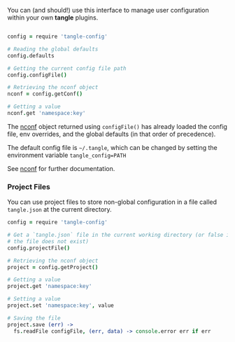 You can (and should!) use this interface to manage user configuration within
your own **tangle** plugins.

```coffee

config = require 'tangle-config'

# Reading the global defaults
config.defaults

# Getting the current config file path
config.configFile()

# Retrieving the nconf object
nconf = config.getConf()

# Getting a value
nconf.get 'namespace:key'

```

The [nconf](https://github.com/flatiron/nconf) object returned using
`configFile()` has already loaded the config file, env overrides, and
the global defaults (in that order of precedence).

The default config file is `~/.tangle`, which can be
changed by setting the environment variable `tangle_config=PATH`

See [nconf](https://github.com/flatiron/nconf) for further documentation.

### Project Files

You can use project files to store non-global configuration in a file called
`tangle.json` at the current directory.

```coffee
config = require 'tangle-config'

# Get a `tangle.json` file in the current working directory (or false if
# the file does not exist)
config.projectFile()

# Retrieving the nconf object
project = config.getProject()

# Getting a value
project.get 'namespace:key'

# Setting a value
project.set 'namespace:key', value

# Saving the file
project.save (err) ->
  fs.readFile configFile, (err, data) -> console.error err if err

```
